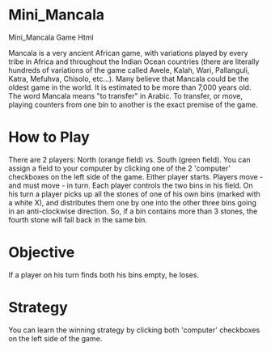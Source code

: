 # Mini_Mancala
Mini_Mancala Game Html

Mancala is a very ancient African game,
with variations played by every tribe in Africa and throughout the Indian Ocean countries
(there are literally hundreds of variations of the game called Awele, Kalah, Wari, Pallanguli, Katra, Mefuhva, Chisolo, etc...).
Many believe that Mancala could be the oldest game in the world.
It is estimated to be more than 7,000 years old. The word Mancala means "to transfer" in Arabic.
To transfer, or move, playing counters from one bin to another is the exact premise of the game.


# How to Play
There are 2 players: North (orange field) vs. South (green field).
You can assign a field to your computer by clicking one of the 2 'computer' checkboxes on the left side of the game.
Either player starts.
Players move - and must move - in turn. Each player controls the two bins in his field.
On his turn a player picks up all the stones of one of his own bins (marked with a white X), and distributes them one by one into the other three bins going in an anti-clockwise direction.
So, if a bin contains more than 3 stones, the fourth stone will fall back in the same bin.

# Objective
If a player on his turn finds both his bins empty, he loses.

# Strategy
You can learn the winning strategy by clicking both 'computer' checkboxes on the left side of the game.
